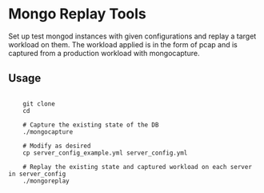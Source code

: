# Mongo Replay Tools

Set up test mongod instances with given configurations and replay a target workload on them. The workload applied is in the form of pcap and is captured from a production workload with mongocapture.

## Usage

```shell

	git clone 
	cd 

	# Capture the existing state of the DB
	./mongocapture

 	# Modify as desired
	cp server_config_example.yml server_config.yml

	# Replay the existing state and captured workload on each server in server_config
	./mongoreplay

```